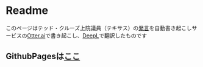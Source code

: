 # Readme
このページはテッド・クルーズ上院議員（テキサス）の[発言](https://twitter.com/SenTedCruz/status/1340805090488295424)を自動書き起こしサービスの[Otter.ai](https://otter.ai/)で書き起こし、[DeepL](https://www.deepl.com/ja/home)で翻訳したものです

## GithubPagesは[ここ](https://geck4bee.github.io/Ted_Cruz_20201221/)